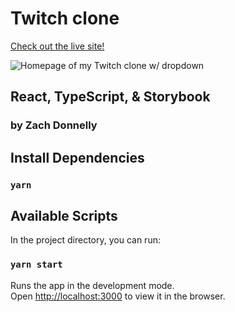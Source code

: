 # Twitch clone
[Check out the live site!](https://focused-mcnulty-f4251f.netlify.com/)

![Homepage of my Twitch clone w/ dropdown](https://i.imgur.com/kKP2hAc.png)

## React, TypeScript, & Storybook

### by Zach Donnelly

## Install Dependencies

### `yarn`

## Available Scripts

In the project directory, you can run:

### `yarn start`

Runs the app in the development mode.<br />
Open [http://localhost:3000](http://localhost:3000) to view it in the browser.
